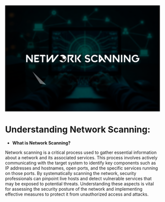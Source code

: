 ![NetworkScanning](Images/networkscanning.png)

# **Understanding Network Scanning:**

+ **What is Network Scanning?**

Network scanning is a critical process used to gather essential information about a network and its associated services. This process involves actively communicating with the target system to identify key components such as IP addresses and hostnames, open ports, and the specific services running on those ports. By systematically scanning the network, security professionals can pinpoint live hosts and detect vulnerable services that may be exposed to potential threats. Understanding these aspects is vital for assessing the security posture of the network and implementing effective measures to protect it from unauthorized access and attacks.
